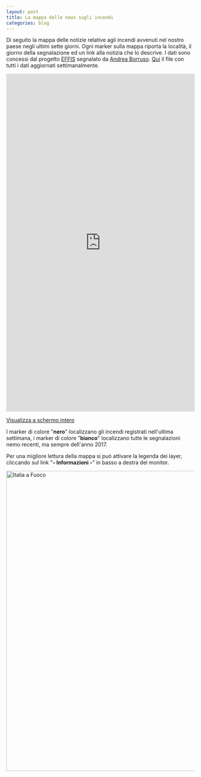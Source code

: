 ```yaml
---
layout: post
title: La mappa delle news sugli incendi
categories: blog
---
```


Di seguito la mappa delle notizie relative agli incendi avvenuti nel nostro paese negli ultimi sette giorni. Ogni marker sulla mappa riporta la località, il giorno della segnalazione ed un link alla notizia che lo descrive. I dati sono concessi dal progetto [EFFIS](http://effis.jrc.ec.europa.eu/applications/fire-news/) segnalato da [Andrea Borruso](https://twitter.com/aborruso).
[Qui](http://effis.jrc.ec.europa.eu/applications/fire-news/kml/?&country__id__exact=219) il file con tutti i dati aggiornati settimanalmente.

<iframe width="100%" height="900px" frameBorder="0" src="http://umap.openstreetmap.fr/it/map/mappa-delle-news-sugli-incendi_158685?scaleControl=false&miniMap=false&scrollWheelZoom=true&zoomControl=true&allowEdit=false&moreControl=true&searchControl=null&tilelayersControl=null&embedControl=null&datalayersControl=true&onLoadPanel=caption&captionBar=true"></iframe><p><a href="http://umap.openstreetmap.fr/it/map/mappa-delle-news-sugli-incendi_158685">Visualizza a schermo intero</a></p>

I marker di colore "**nero**" localizzano gli incendi registrati nell'ultima settimana, i marker di colore "**bianco**" localizzano tutte le segnalazioni nemo recenti, ma sempre dell'anno 2017.

Per una migliore lettura della mappa si può attivare la legenda dei layer, cliccando sul link "**- Informazioni -**" in basso a destra del monitor.

<img width="800" src="http://github.gbvitrano.it/clip/mappa_news_800.jpg" Title="attiva legenda layer" alt="
Italia a Fuoco" /></a>
